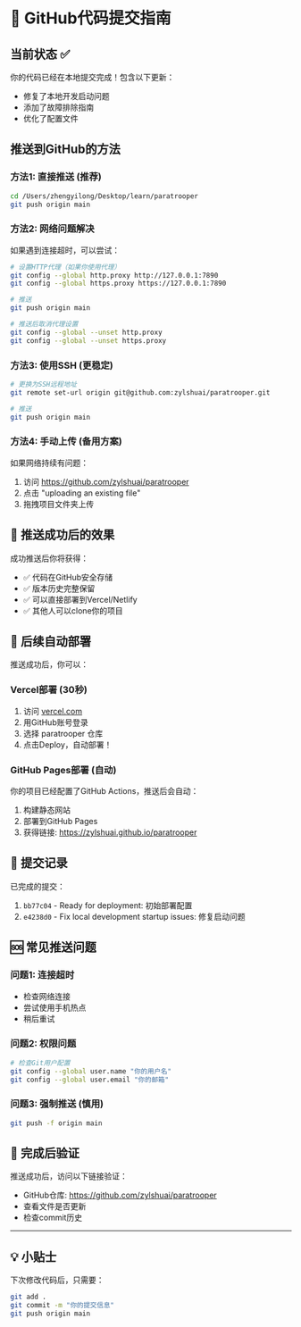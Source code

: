 # 🚀 GitHub代码提交指南

## 当前状态 ✅
你的代码已经在本地提交完成！包含以下更新：
- 修复了本地开发启动问题
- 添加了故障排除指南
- 优化了配置文件

## 推送到GitHub的方法

### 方法1: 直接推送 (推荐)
```bash
cd /Users/zhengyilong/Desktop/learn/paratrooper
git push origin main
```

### 方法2: 网络问题解决
如果遇到连接超时，可以尝试：

```bash
# 设置HTTP代理（如果你使用代理）
git config --global http.proxy http://127.0.0.1:7890
git config --global https.proxy https://127.0.0.1:7890

# 推送
git push origin main

# 推送后取消代理设置
git config --global --unset http.proxy
git config --global --unset https.proxy
```

### 方法3: 使用SSH (更稳定)
```bash
# 更换为SSH远程地址
git remote set-url origin git@github.com:zylshuai/paratrooper.git

# 推送
git push origin main
```

### 方法4: 手动上传 (备用方案)
如果网络持续有问题：
1. 访问 https://github.com/zylshuai/paratrooper
2. 点击 "uploading an existing file"
3. 拖拽项目文件夹上传

## 🎯 推送成功后的效果

成功推送后你将获得：
- ✅ 代码在GitHub安全存储
- ✅ 版本历史完整保留
- ✅ 可以直接部署到Vercel/Netlify
- ✅ 其他人可以clone你的项目

## 🔄 后续自动部署

推送成功后，你可以：

### Vercel部署 (30秒)
1. 访问 [vercel.com](https://vercel.com)
2. 用GitHub账号登录
3. 选择 paratrooper 仓库
4. 点击Deploy，自动部署！

### GitHub Pages部署 (自动)
你的项目已经配置了GitHub Actions，推送后会自动：
1. 构建静态网站
2. 部署到GitHub Pages
3. 获得链接: https://zylshuai.github.io/paratrooper

## 📝 提交记录
已完成的提交：
1. `bb77c04` - Ready for deployment: 初始部署配置
2. `e4238d0` - Fix local development startup issues: 修复启动问题

## 🆘 常见推送问题

### 问题1: 连接超时
- 检查网络连接
- 尝试使用手机热点
- 稍后重试

### 问题2: 权限问题
```bash
# 检查Git用户配置
git config --global user.name "你的用户名"
git config --global user.email "你的邮箱"
```

### 问题3: 强制推送 (慎用)
```bash
git push -f origin main
```

## 🎉 完成后验证

推送成功后，访问以下链接验证：
- GitHub仓库: https://github.com/zylshuai/paratrooper
- 查看文件是否更新
- 检查commit历史

---

## 💡 小贴士
下次修改代码后，只需要：
```bash
git add .
git commit -m "你的提交信息"
git push origin main
```